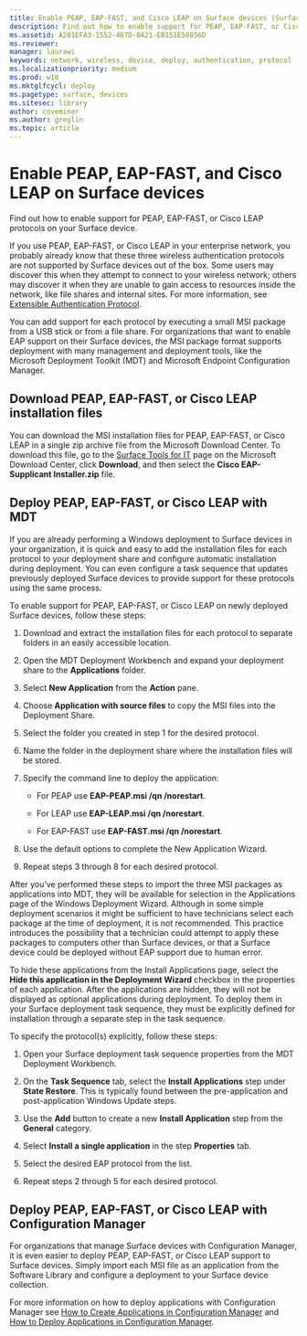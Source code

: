 ```yaml
---
title: Enable PEAP, EAP-FAST, and Cisco LEAP on Surface devices (Surface)
description: Find out how to enable support for PEAP, EAP-FAST, or Cisco LEAP protocols on your Surface device.
ms.assetid: A281EFA3-1552-467D-8A21-EB151E58856D
ms.reviewer: 
manager: laurawi
keywords: network, wireless, device, deploy, authentication, protocol
ms.localizationpriority: medium
ms.prod: w10
ms.mktglfcycl: deploy
ms.pagetype: surface, devices
ms.sitesec: library
author: coveminer
ms.author: greglin
ms.topic: article
---
```


# Enable PEAP, EAP-FAST, and Cisco LEAP on Surface devices


Find out how to enable support for PEAP, EAP-FAST, or Cisco LEAP protocols on your Surface device.

If you use PEAP, EAP-FAST, or Cisco LEAP in your enterprise network, you probably already know that these three wireless authentication protocols are not supported by Surface devices out of the box. Some users may discover this when they attempt to connect to your wireless network; others may discover it when they are unable to gain access to resources inside the network, like file shares and internal sites. For more information, see [Extensible Authentication Protocol](/previous-versions/windows/it-pro/windows-xp/bb457039(v=technet.10)?).

You can add support for each protocol by executing a small MSI package from a USB stick or from a file share. For organizations that want to enable EAP support on their Surface devices, the MSI package format supports deployment with many management and deployment tools, like the Microsoft Deployment Toolkit (MDT) and Microsoft Endpoint Configuration Manager.

## <a href="" id="download-peap--eap-fast--or-cisco-leap-installation-files--"></a>Download PEAP, EAP-FAST, or Cisco LEAP installation files


You can download the MSI installation files for PEAP, EAP-FAST, or Cisco LEAP in a single zip archive file from the Microsoft Download Center. To download this file, go to the [Surface Tools for IT](https://www.microsoft.com/download/details.aspx?id=46703) page on the Microsoft Download Center, click **Download**, and then select the **Cisco EAP-Supplicant Installer.zip** file.

## Deploy PEAP, EAP-FAST, or Cisco LEAP with MDT


If you are already performing a Windows deployment to Surface devices in your organization, it is quick and easy to add the installation files for each protocol to your deployment share and configure automatic installation during deployment. You can even configure a task sequence that updates previously deployed Surface devices to provide support for these protocols using the same process.

To enable support for PEAP, EAP-FAST, or Cisco LEAP on newly deployed Surface devices, follow these steps:

1.  Download and extract the installation files for each protocol to separate folders in an easily accessible location.

2.  Open the MDT Deployment Workbench and expand your deployment share to the **Applications** folder.

3.  Select **New Application** from the **Action** pane.

4.  Choose **Application with source files** to copy the MSI files into the Deployment Share.

5.  Select the folder you created in step 1 for the desired protocol.

6.  Name the folder in the deployment share where the installation files will be stored.

7.  Specify the command line to deploy the application:

    -   For PEAP use **EAP-PEAP.msi /qn /norestart**.

    -   For LEAP use **EAP-LEAP.msi /qn /norestart**.

    -   For EAP-FAST use **EAP-FAST.msi /qn /norestart**.

8.  Use the default options to complete the New Application Wizard.

9.  Repeat steps 3 through 8 for each desired protocol.

After you’ve performed these steps to import the three MSI packages as applications into MDT, they will be available for selection in the Applications page of the Windows Deployment Wizard. Although in some simple deployment scenarios it might be sufficient to have technicians select each package at the time of deployment, it is not recommended. This practice introduces the possibility that a technician could attempt to apply these packages to computers other than Surface devices, or that a Surface device could be deployed without EAP support due to human error.

To hide these applications from the Install Applications page, select the **Hide this application in the Deployment Wizard** checkbox in the properties of each application. After the applications are hidden, they will not be displayed as optional applications during deployment. To deploy them in your Surface deployment task sequence, they must be explicitly defined for installation through a separate step in the task sequence.

To specify the protocol(s) explicitly, follow these steps:

1.  Open your Surface deployment task sequence properties from the MDT Deployment Workbench.

2.  On the **Task Sequence** tab, select the **Install Applications** step under **State Restore**. This is typically found between the pre-application and post-application Windows Update steps.

3.  Use the **Add** button to create a new **Install Application** step from the **General** category.

4.  Select **Install a single application** in the step **Properties** tab.

5.  Select the desired EAP protocol from the list.

6.  Repeat steps 2 through 5 for each desired protocol.

## Deploy PEAP, EAP-FAST, or Cisco LEAP with Configuration Manager


For organizations that manage Surface devices with Configuration Manager, it is even easier to deploy PEAP, EAP-FAST, or Cisco LEAP support to Surface devices. Simply import each MSI file as an application from the Software Library and configure a deployment to your Surface device collection.

For more information on how to deploy applications with Configuration Manager see [How to Create Applications in Configuration Manager](/mem/configmgr/apps/get-started/create-and-deploy-an-application.md) and [How to Deploy Applications in Configuration Manager](https://technet.microsoft.com/library/gg682082.aspx).
